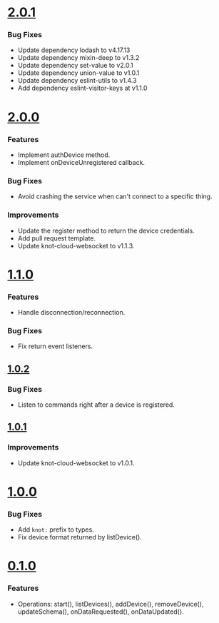 # [2.0.1](https://github.com/CESARBR/knot-fog-connector-knot-cloud/compare/v2.0.0...v2.0.1)

### Bug Fixes

- Update dependency lodash to v4.17.13
- Update dependency mixin-deep to v1.3.2
- Update dependency set-value to v2.0.1
- Update dependency union-value to v1.0.1
- Update dependency eslint-utils to v1.4.3
- Add dependency eslint-visitor-keys at v1.1.0

# [2.0.0](https://github.com/CESARBR/knot-fog-connector-knot-cloud/compare/v1.1.0...v2.0.0)

### Features

- Implement authDevice method.
- Implement onDeviceUnregistered callback.

### Bug Fixes

- Avoid crashing the service when can't connect to a specific thing.

### Improvements

- Update the register method to return the device credentials.
- Add pull request template.
- Update knot-cloud-websocket to v1.1.3.

# [1.1.0](https://github.com/CESARBR/knot-fog-connector-knot-cloud/compare/v1.0.2...v1.1.0)

### Features

- Handle disconnection/reconnection.

### Bug Fixes

- Fix return event listeners.

## [1.0.2](https://github.com/CESARBR/knot-fog-connector-knot-cloud/compare/v1.0.1...v1.0.2)

### Bug Fixes

- Listen to commands right after a device is registered.

## [1.0.1](https://github.com/CESARBR/knot-fog-connector-knot-cloud/compare/v1.0.0...v1.0.1)

### Improvements

- Update knot-cloud-websocket to v1.0.1.

# [1.0.0](https://github.com/CESARBR/knot-fog-connector-knot-cloud/compare/v0.1.0...v1.0.0)

### Bug Fixes

- Add `knot:` prefix to types.
- Fix device format returned by listDevice().

# [0.1.0](https://github.com/CESARBR/knot-fog-connector-knot-cloud/compare/ed582a3...v0.1.0)

### Features

- Operations: start(), listDevices(), addDevice(), removeDevice(), updateSchema(), onDataRequested(), onDataUpdated().
